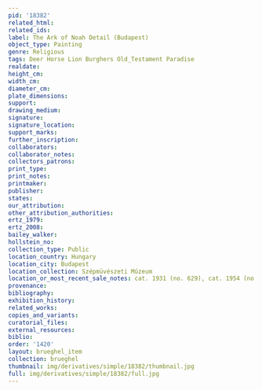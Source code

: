 ```yaml
---
pid: '18382'
related_html: 
related_ids: 
label: The Ark of Noah Detail (Budapest)
object_type: Painting
genre: Religious
tags: Deer Horse Lion Burghers Old_Testament Paradise
realdate: 
height_cm: 
width_cm: 
diameter_cm: 
plate_dimensions: 
support: 
drawing_medium: 
signature: 
signature_location: 
support_marks: 
further_inscription: 
collaborators: 
collaborator_notes: 
collectors_patrons: 
print_type: 
print_notes: 
printmaker: 
publisher: 
states: 
our_attribution: 
other_attribution_authorities: 
ertz_1979: 
ertz_2008: 
bailey_walker: 
hollstein_no: 
collection_type: Public
location_country: Hungary
location_city: Budapest
location_collection: Szépmüvészeti Múzeum
location_or_most_recent_sale_notes: cat. 1931 (no. 629), cat. 1954 (no. 548).
provenance: 
bibliography: 
exhibition_history: 
related_works: 
copies_and_variants: 
curatorial_files: 
external_resources: 
biblio: 
order: '1420'
layout: brueghel_item
collection: brueghel
thumbnail: img/derivatives/simple/18382/thumbnail.jpg
full: img/derivatives/simple/18382/full.jpg
---
```

